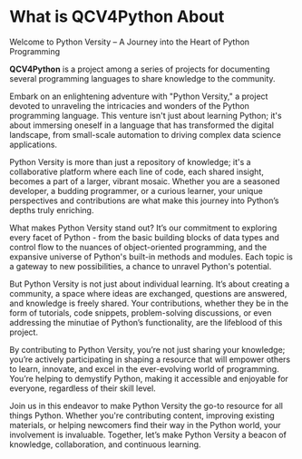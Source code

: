 # What is QCV4Python About

Welcome to Python Versity – A Journey into the Heart of Python Programming

**QCV4Python** is a project among a series of projects for documenting several programming languages to share knowledge to the community.

Embark on an enlightening adventure with "Python Versity," a project devoted to unraveling the intricacies and wonders of the Python programming language. This venture isn't just about learning Python; it's about immersing oneself in a language that has transformed the digital landscape, from small-scale automation to driving complex data science applications.

Python Versity is more than just a repository of knowledge; it's a collaborative platform where each line of code, each shared insight, becomes a part of a larger, vibrant mosaic. Whether you are a seasoned developer, a budding programmer, or a curious learner, your unique perspectives and contributions are what make this journey into Python’s depths truly enriching.

What makes Python Versity stand out? It’s our commitment to exploring every facet of Python - from the basic building blocks of data types and control flow to the nuances of object-oriented programming, and the expansive universe of Python's built-in methods and modules. Each topic is a gateway to new possibilities, a chance to unravel Python's potential.

But Python Versity is not just about individual learning. It’s about creating a community, a space where ideas are exchanged, questions are answered, and knowledge is freely shared. Your contributions, whether they be in the form of tutorials, code snippets, problem-solving discussions, or even addressing the minutiae of Python’s functionality, are the lifeblood of this project.

By contributing to Python Versity, you’re not just sharing your knowledge; you’re actively participating in shaping a resource that will empower others to learn, innovate, and excel in the ever-evolving world of programming. You’re helping to demystify Python, making it accessible and enjoyable for everyone, regardless of their skill level.

Join us in this endeavor to make Python Versity the go-to resource for all things Python. Whether you're contributing content, improving existing materials, or helping newcomers find their way in the Python world, your involvement is invaluable. Together, let’s make Python Versity a beacon of knowledge, collaboration, and continuous learning.



